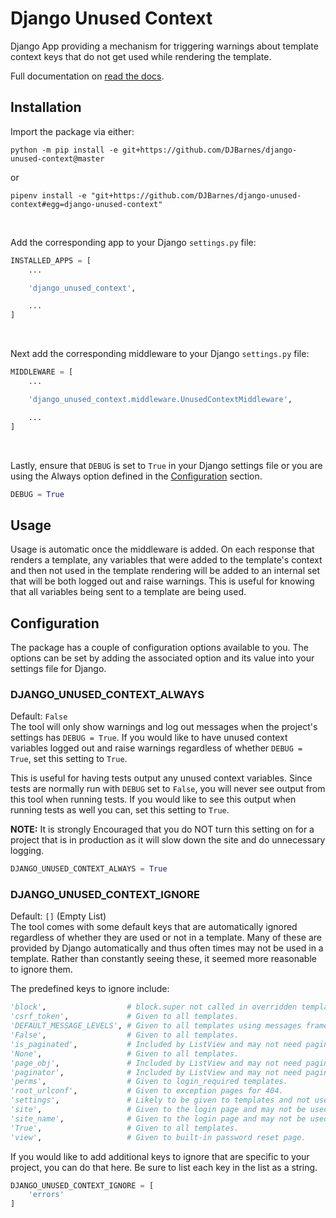 Django Unused Context
=====================

Django App providing a mechanism for triggering warnings about template context
keys that do not get used while rendering the template.

Full documentation on [read the docs](https://django-unused-context.readthedocs.io/en/latest/index.html).


## Installation
Import the package via either:
```shell
python -m pip install -e git+https://github.com/DJBarnes/django-unused-context@master
```
or
```shell
pipenv install -e "git+https://github.com/DJBarnes/django-unused-context#egg=django-unused-context"
```

<br>

Add the corresponding app to your Django `settings.py` file:
```python
INSTALLED_APPS = [
    ...

    'django_unused_context',

    ...
]
```

<br>

Next add the corresponding middleware to your Django `settings.py` file:
```python
MIDDLEWARE = [
    ...

    'django_unused_context.middleware.UnusedContextMiddleware',

    ...
]
```

<br>

Lastly, ensure that `DEBUG` is set to `True` in your Django settings file or
you are using the Always option defined in the [Configuration](#configuration)
section.
```python
DEBUG = True
```

## Usage
Usage is automatic once the middleware is added. On each response that renders
a template, any variables that were added to the template's context and then
not used in the template rendering will be added to an internal set that will
be both logged out and raise warnings. This is useful for knowing that all
variables being sent to a template are being used.

## Configuration
The package has a couple of configuration options available to you.
The options can be set by adding the associated option and its value into
your settings file for Django.

### DJANGO_UNUSED_CONTEXT_ALWAYS
Default: ```False```<br>
The tool will only show warnings and log out messages when the project's
settings has `DEBUG = True`. If you would like to have unused context variables
logged out and raise warnings regardless of whether `DEBUG = True`, set this
setting to `True`.

This is useful for having tests output any unused context variables.
Since tests are normally run with `DEBUG` set to `False`, you will never see
output from this tool when running tests. If you would like to see this output
when running tests as well you can, set this setting to `True`.

**NOTE:** It is strongly Encouraged that you do NOT turn this setting on for a
project that is in production as it will slow down the site and do unnecessary
logging.

```python
DJANGO_UNUSED_CONTEXT_ALWAYS = True
```

### DJANGO_UNUSED_CONTEXT_IGNORE
Default: ```[]``` (Empty List)<br>
The tool comes with some default keys that are automatically ignored regardless
of whether they are used or not in a template. Many of these are provided by
Django automatically and thus often times may not be used in a template.
Rather than constantly seeing these, it seemed more reasonable to ignore them.

The predefined keys to ignore include:

```python
'block',                  # block.super not called in overridden template.
'csrf_token',             # Given to all templates.
'DEFAULT_MESSAGE_LEVELS', # Given to all templates using messages framework.
'False',                  # Given to all templates.
'is_paginated',           # Included by ListView and may not need pagination.
'None',                   # Given to all templates.
'page_obj',               # Included by ListView and may not need pagination.
'paginator',              # Included by ListView and may not need pagination.
'perms',                  # Given to login_required templates.
'root_urlconf',           # Given to exception pages for 404.
'settings',               # Likely to be given to templates and not used.
'site',                   # Given to the login page and may not be used.
'site_name',              # Given to the login page and may not be used.
'True',                   # Given to all templates.
'view',                   # Given to built-in password reset page.
```

If you would like to add additional keys to ignore that are specific to your
project, you can do that here.
Be sure to list each key in the list as a string.
```python
DJANGO_UNUSED_CONTEXT_IGNORE = [
    'errors'
]
```
